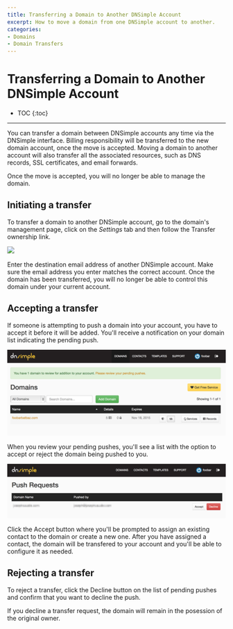 ```yaml
---
title: Transferring a Domain to Another DNSimple Account
excerpt: How to move a domain from one DNSimple account to another.
categories:
- Domains
- Domain Transfers
---
```


# Transferring a Domain to Another DNSimple Account

* TOC
{:toc}

---

You can transfer a domain between DNSimple accounts any time via the DNSimple interface. Billing responsibility will be transferred to the new domain account, once the move is accepted. Moving a domain to another account will also transfer all the associated resources, such as DNS records, SSL certificates, and email forwards.

<warning>
Once the move is accepted, you will no longer be able to manage the domain.
</warning>

## Initiating a transfer

To transfer a domain to another DNSimple account, go to the domain's management page, click on the _Settings_ tab and then follow the <label>Transfer ownership</label> link.

![](/files/transfer-ownership.png)

Enter the destination email address of another DNSimple account. Make sure the email address you enter matches the correct account. Once the domain has been transferred, you will no longer be able to control this domain under your current account.

## Accepting a transfer

If someone is attempting to push a domain into your account, you have to accept it before it will be added. You'll receive a notification on your domain list indicating the pending push.

![](/files/pending-push-notification.png)

When you review your pending pushes, you'll see a list with the option to accept or reject the domain being pushed to you.

![](/files/pending-pushes.jpg)

Click the <label>Accept</label> button where you'll be prompted to assign an existing contact to the domain or create a new one. After you have assigned a contact, the domain will be transfered to your account and you'll be able to configure it as needed.

## Rejecting a transfer

To reject a transfer, click the <label>Decline</label> button on the list of pending pushes and confirm that you want to decline the push.

<info>
If you decline a transfer request, the domain will remain in the posession of the original owner.
</info>
